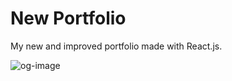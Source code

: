 # New Portfolio
My new and improved portfolio made with React.js.

![og-image](https://github.com/user-attachments/assets/039afb4e-f81f-4e30-aa86-1bcd3a8f35b2)

